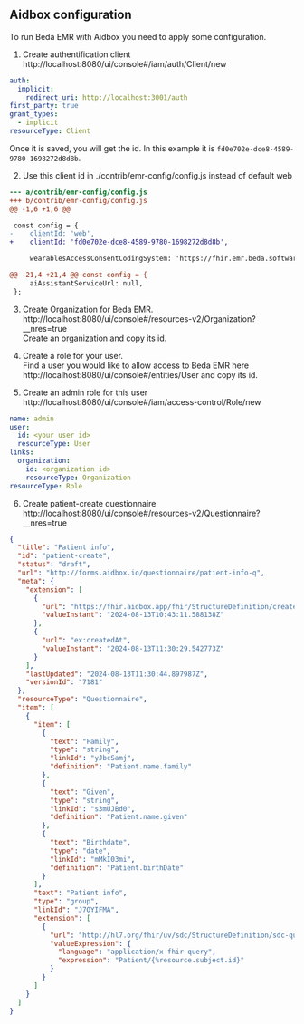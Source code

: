 ## Aidbox configuration


To run Beda EMR with Aidbox you need to apply some configuration.

1. Create authentification client
http://localhost:8080/ui/console#/iam/auth/Client/new
```yaml
auth:
  implicit:
    redirect_uri: http://localhost:3001/auth
first_party: true
grant_types:
  - implicit
resourceType: Client
```
Once it is saved, you will get the id. In this example it is `fd0e702e-dce8-4589-9780-1698272d8d8b`.

2. Use this client id in ./contrib/emr-config/config.js instead of default web

```patch
--- a/contrib/emr-config/config.js
+++ b/contrib/emr-config/config.js
@@ -1,6 +1,6 @@

 const config = {
-    clientId: 'web',
+    clientId: 'fd0e702e-dce8-4589-9780-1698272d8d8b',

     wearablesAccessConsentCodingSystem: 'https://fhir.emr.beda.software/CodeSystem/consent-subject',

@@ -21,4 +21,4 @@ const config = {
     aiAssistantServiceUrl: null,
 };
```

3. Create Organization for Beda EMR.  
http://localhost:8080/ui/console#/resources-v2/Organization?__nres=true  
Create an organization and copy its id.  

4. Create a role for your user.  
Find a user you would like to allow access to Beda EMR here  
http://localhost:8080/ui/console#/entities/User and copy its id.

5. Create an admin role for this user  
http://localhost:8080/ui/console#/iam/access-control/Role/new
```yaml
name: admin
user:
  id: <your user id>
  resourceType: User
links:
  organization:
    id: <organization id>
    resourceType: Organization
resourceType: Role

```

6. Create patient-create questionnaire  
http://localhost:8080/ui/console#/resources-v2/Questionnaire?__nres=true


```json
{
  "title": "Patient info",
  "id": "patient-create",
  "status": "draft",
  "url": "http://forms.aidbox.io/questionnaire/patient-info-q",
  "meta": {
    "extension": [
      {
        "url": "https://fhir.aidbox.app/fhir/StructureDefinition/created-at",
        "valueInstant": "2024-08-13T10:43:11.588138Z"
      },
      {
        "url": "ex:createdAt",
        "valueInstant": "2024-08-13T11:30:29.542773Z"
      }
    ],
    "lastUpdated": "2024-08-13T11:30:44.897987Z",
    "versionId": "7181"
  },
  "resourceType": "Questionnaire",
  "item": [
    {
      "item": [
        {
          "text": "Family",
          "type": "string",
          "linkId": "yJbcSamj",
          "definition": "Patient.name.family"
        },
        {
          "text": "Given",
          "type": "string",
          "linkId": "s3mUJBd0",
          "definition": "Patient.name.given"
        },
        {
          "text": "Birthdate",
          "type": "date",
          "linkId": "mMkI03mi",
          "definition": "Patient.birthDate"
        }
      ],
      "text": "Patient info",
      "type": "group",
      "linkId": "J7OYIFMA",
      "extension": [
        {
          "url": "http://hl7.org/fhir/uv/sdc/StructureDefinition/sdc-questionnaire-itemExtractionContext",
          "valueExpression": {
            "language": "application/x-fhir-query",
            "expression": "Patient/{%resource.subject.id}"
          }
        }
      ]
    }
  ]
}
```
